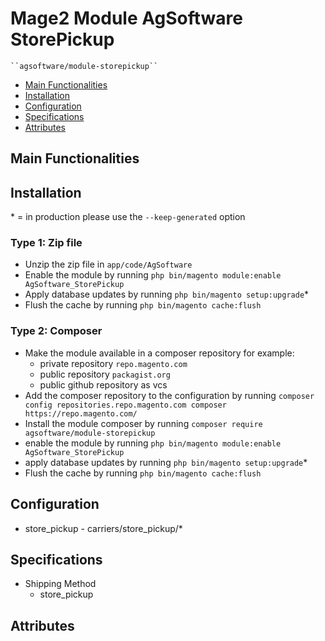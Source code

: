 # Mage2 Module AgSoftware StorePickup

    ``agsoftware/module-storepickup``

 - [Main Functionalities](#markdown-header-main-functionalities)
 - [Installation](#markdown-header-installation)
 - [Configuration](#markdown-header-configuration)
 - [Specifications](#markdown-header-specifications)
 - [Attributes](#markdown-header-attributes)


## Main Functionalities


## Installation
\* = in production please use the `--keep-generated` option

### Type 1: Zip file

 - Unzip the zip file in `app/code/AgSoftware`
 - Enable the module by running `php bin/magento module:enable AgSoftware_StorePickup`
 - Apply database updates by running `php bin/magento setup:upgrade`\*
 - Flush the cache by running `php bin/magento cache:flush`

### Type 2: Composer

 - Make the module available in a composer repository for example:
    - private repository `repo.magento.com`
    - public repository `packagist.org`
    - public github repository as vcs
 - Add the composer repository to the configuration by running `composer config repositories.repo.magento.com composer https://repo.magento.com/`
 - Install the module composer by running `composer require agsoftware/module-storepickup`
 - enable the module by running `php bin/magento module:enable AgSoftware_StorePickup`
 - apply database updates by running `php bin/magento setup:upgrade`\*
 - Flush the cache by running `php bin/magento cache:flush`


## Configuration

 - store_pickup - carriers/store_pickup/*


## Specifications

 - Shipping Method
	- store_pickup


## Attributes



